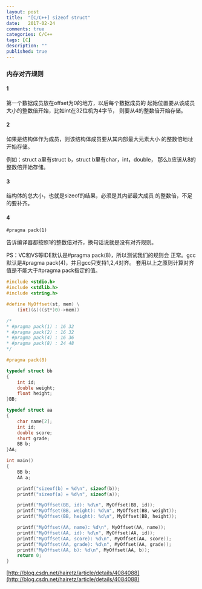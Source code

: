 ```yaml
---
layout: post
title:  "[C/C++] sizeof struct"
date:   2017-02-24
comments: true
categories: C/C++
tags: [C]
description: ""
published: true
---
```


### 内存对齐规则

#### 1

第一个数据成员放在offset为0的地方，以后每个数据成员的
起始位置要从该成员大小的整数倍开始，比如int在32位机为4字节，
则要从4的整数倍开始存储。

#### 2

如果是结构体作为成员，则该结构体成员要从其内部最大元素大小
的整数倍地址开始存储。

例如：struct a里有struct b，struct b里有char，int，double，
那么b应该从8的整数倍开始存储。

#### 3

结构体的总大小，也就是sizeof的结果，必须是其内部最大成员
的整数倍，不足的要补齐。

#### 4

```
#pragma pack(1)
```

告诉编译器都按照1的整数倍对齐，换句话说就是没有对齐规则。

PS：VC和VS等IDE默认是#pragma pack(8)，所以测试我们的规则会
正常。gcc默认是#pragma pack(4)，并且gcc只支持1,2,4对齐。
套用以上之原则计算对齐值是不能大于#pragma pack指定的值。

```cpp
#include <stdio.h>
#include <stdlib.h>
#include <string.h>

#define MyOffset(st, mem) \
    (int)(&(((st*)0)->mem))

/*
* #pragma pack(1) : 16 32
* #pragma pack(2) : 16 32
* #pragma pack(4) : 16 36
* #pragma pack(8) : 24 48
*/

#pragma pack(8)

typedef struct bb
{
    int id;
    double weight;
    float height;
}BB;

typedef struct aa
{
    char name[2];
    int id;
    double score;
    short grade;
    BB b;
}AA;

int main()
{
    BB b;
    AA a;

    printf("sizeof(b) = %d\n", sizeof(b));
    printf("sizeof(a) = %d\n", sizeof(a));

    printf("MyOffset(BB, id): %d\n", MyOffset(BB, id));
    printf("MyOffset(BB, weight): %d\n", MyOffset(BB, weight));
    printf("MyOffset(BB, height): %d\n", MyOffset(BB, height));

    printf("MyOffset(AA, name): %d\n", MyOffset(AA, name));
    printf("MyOffset(AA, id): %d\n", MyOffset(AA, id));
    printf("MyOffset(AA, score): %d\n", MyOffset(AA, score));
    printf("MyOffset(AA, grade): %d\n", MyOffset(AA, grade));
    printf("MyOffset(AA, b): %d\n", MyOffset(AA, b));
    return 0;
}
```

[http://blog.csdn.net/hairetz/article/details/4084088](http://blog.csdn.net/hairetz/article/details/4084088)
